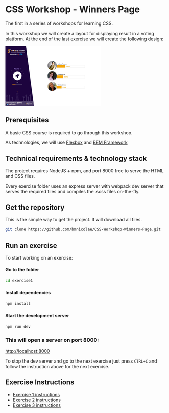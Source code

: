 CSS Workshop - Winners Page
==============

The first in a series of workshops for learning CSS.

In this workshop we will create a layout for displaying result in a voting platform. At the end of the last exercise we will create the following design:

[<img src="exercise3/docs/screenshot.jpg" width="300" height="188" />](exercise3/docs/screenshot.jpg)

## Prerequisites

A basic CSS course is required to go through this workshop.

As technologies, we will use [Flexbox](https://css-tricks.com/snippets/css/a-guide-to-flexbox/) and [BEM Framework](http://getbem.com/naming/)

## Technical requirements & technology stack

The project requires NodeJS + npm, and port 8000 free to serve the HTML and CSS files.

Every exercise folder uses an express server with webpack dev server that serves the required files and compiles the .scss files on-the-fly.

## Get the repository

This is the simple way to get the project. It will download all files.

```sh
git clone https://github.com/bmnicolae/CSS-Workshop-Winners-Page.git
```

## Run an exercise

To start working on an exercise:

#### Go to the folder

```sh
cd exercise1
```

#### Install dependencies

```sh
npm install
```

#### Start the development server

```sh
npm run dev
```

### This will open a server on port 8000:

[http://localhost:8000](http://localhost:8000)

To stop the dev server and go to the next exercise just press `CTRL+C` and follow the instruction above for the next exercise.

## Exercise Instructions

* [Exercise 1 instructions](exercise1/docs/Instructions.md)
* [Exercise 2 instructions](exercise2/docs/Instructions.md)
* [Exercise 3 instructions](exercise3/docs/Instructions.md)
